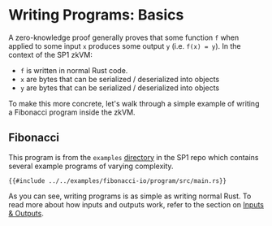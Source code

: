 # Writing Programs: Basics 

A zero-knowledge proof generally proves that some function `f` when applied to some input `x` produces some output `y` (i.e. `f(x) = y`).
In the context of the SP1 zkVM:

- `f` is written in normal Rust code.
- `x` are bytes that can be serialized / deserialized into objects
- `y` are bytes that can be serialized / deserialized into objects

To make this more concrete, let's walk through a simple example of writing a Fibonacci program inside the zkVM.

## Fibonacci

This program is from the `examples` [directory](https://github.com/wormhole-foundation/wp1/tree/main/examples) in the SP1 repo which contains several example programs of varying complexity.

```rust,noplayground
{{#include ../../examples/fibonacci-io/program/src/main.rs}}
```

As you can see, writing programs is as simple as writing normal Rust. To read more about how inputs and outputs work, refer to the section on [Inputs & Outputs](./inputs-and-outputs.md).